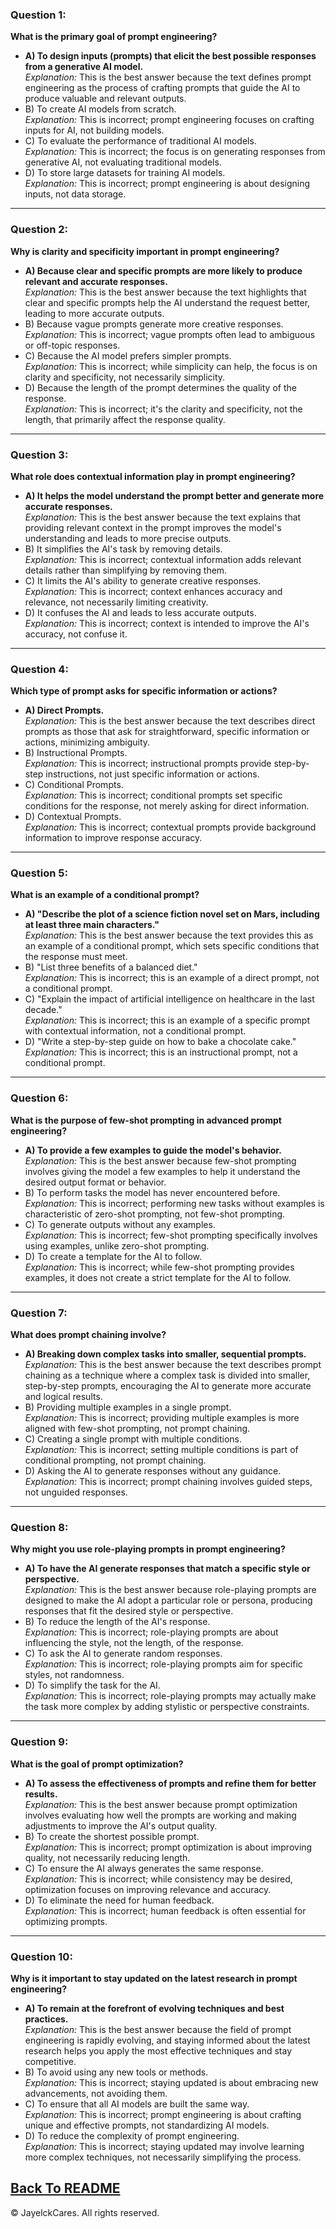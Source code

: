 
### Question 1:
**What is the primary goal of prompt engineering?**
- **A) To design inputs (prompts) that elicit the best possible responses from a generative AI model.**  
  *Explanation:* This is the best answer because the text defines prompt engineering as the process of crafting prompts that guide the AI to produce valuable and relevant outputs.
- B) To create AI models from scratch.  
  *Explanation:* This is incorrect; prompt engineering focuses on crafting inputs for AI, not building models.
- C) To evaluate the performance of traditional AI models.  
  *Explanation:* This is incorrect; the focus is on generating responses from generative AI, not evaluating traditional models.
- D) To store large datasets for training AI models.  
  *Explanation:* This is incorrect; prompt engineering is about designing inputs, not data storage.

---

### Question 2:
**Why is clarity and specificity important in prompt engineering?**
- **A) Because clear and specific prompts are more likely to produce relevant and accurate responses.**  
  *Explanation:* This is the best answer because the text highlights that clear and specific prompts help the AI understand the request better, leading to more accurate outputs.
- B) Because vague prompts generate more creative responses.  
  *Explanation:* This is incorrect; vague prompts often lead to ambiguous or off-topic responses.
- C) Because the AI model prefers simpler prompts.  
  *Explanation:* This is incorrect; while simplicity can help, the focus is on clarity and specificity, not necessarily simplicity.
- D) Because the length of the prompt determines the quality of the response.  
  *Explanation:* This is incorrect; it's the clarity and specificity, not the length, that primarily affect the response quality.

---

### Question 3:
**What role does contextual information play in prompt engineering?**
- **A) It helps the model understand the prompt better and generate more accurate responses.**  
  *Explanation:* This is the best answer because the text explains that providing relevant context in the prompt improves the model's understanding and leads to more precise outputs.
- B) It simplifies the AI's task by removing details.  
  *Explanation:* This is incorrect; contextual information adds relevant details rather than simplifying by removing them.
- C) It limits the AI's ability to generate creative responses.  
  *Explanation:* This is incorrect; context enhances accuracy and relevance, not necessarily limiting creativity.
- D) It confuses the AI and leads to less accurate outputs.  
  *Explanation:* This is incorrect; context is intended to improve the AI's accuracy, not confuse it.

---

### Question 4:
**Which type of prompt asks for specific information or actions?**
- **A) Direct Prompts.**  
  *Explanation:* This is the best answer because the text describes direct prompts as those that ask for straightforward, specific information or actions, minimizing ambiguity.
- B) Instructional Prompts.  
  *Explanation:* This is incorrect; instructional prompts provide step-by-step instructions, not just specific information or actions.
- C) Conditional Prompts.  
  *Explanation:* This is incorrect; conditional prompts set specific conditions for the response, not merely asking for direct information.
- D) Contextual Prompts.  
  *Explanation:* This is incorrect; contextual prompts provide background information to improve response accuracy.

---

### Question 5:
**What is an example of a conditional prompt?**
- **A) "Describe the plot of a science fiction novel set on Mars, including at least three main characters."**  
  *Explanation:* This is the best answer because the text provides this as an example of a conditional prompt, which sets specific conditions that the response must meet.
- B) "List three benefits of a balanced diet."  
  *Explanation:* This is incorrect; this is an example of a direct prompt, not a conditional prompt.
- C) "Explain the impact of artificial intelligence on healthcare in the last decade."  
  *Explanation:* This is incorrect; this is an example of a specific prompt with contextual information, not a conditional prompt.
- D) "Write a step-by-step guide on how to bake a chocolate cake."  
  *Explanation:* This is incorrect; this is an instructional prompt, not a conditional prompt.

---

### Question 6:
**What is the purpose of few-shot prompting in advanced prompt engineering?**
- **A) To provide a few examples to guide the model's behavior.**  
  *Explanation:* This is the best answer because few-shot prompting involves giving the model a few examples to help it understand the desired output format or behavior.
- B) To perform tasks the model has never encountered before.  
  *Explanation:* This is incorrect; performing new tasks without examples is characteristic of zero-shot prompting, not few-shot prompting.
- C) To generate outputs without any examples.  
  *Explanation:* This is incorrect; few-shot prompting specifically involves using examples, unlike zero-shot prompting.
- D) To create a template for the AI to follow.  
  *Explanation:* This is incorrect; while few-shot prompting provides examples, it does not create a strict template for the AI to follow.

---

### Question 7:
**What does prompt chaining involve?**
- **A) Breaking down complex tasks into smaller, sequential prompts.**  
  *Explanation:* This is the best answer because the text describes prompt chaining as a technique where a complex task is divided into smaller, step-by-step prompts, encouraging the AI to generate more accurate and logical results.
- B) Providing multiple examples in a single prompt.  
  *Explanation:* This is incorrect; providing multiple examples is more aligned with few-shot prompting, not prompt chaining.
- C) Creating a single prompt with multiple conditions.  
  *Explanation:* This is incorrect; setting multiple conditions is part of conditional prompting, not prompt chaining.
- D) Asking the AI to generate responses without any guidance.  
  *Explanation:* This is incorrect; prompt chaining involves guided steps, not unguided responses.

---

### Question 8:
**Why might you use role-playing prompts in prompt engineering?**
- **A) To have the AI generate responses that match a specific style or perspective.**  
  *Explanation:* This is the best answer because role-playing prompts are designed to make the AI adopt a particular role or persona, producing responses that fit the desired style or perspective.
- B) To reduce the length of the AI's response.  
  *Explanation:* This is incorrect; role-playing prompts are about influencing the style, not the length, of the response.
- C) To ask the AI to generate random responses.  
  *Explanation:* This is incorrect; role-playing prompts aim for specific styles, not randomness.
- D) To simplify the task for the AI.  
  *Explanation:* This is incorrect; role-playing prompts may actually make the task more complex by adding stylistic or perspective constraints.

---

### Question 9:
**What is the goal of prompt optimization?**
- **A) To assess the effectiveness of prompts and refine them for better results.**  
  *Explanation:* This is the best answer because prompt optimization involves evaluating how well the prompts are working and making adjustments to improve the AI's output quality.
- B) To create the shortest possible prompt.  
  *Explanation:* This is incorrect; prompt optimization is about improving quality, not necessarily reducing length.
- C) To ensure the AI always generates the same response.  
  *Explanation:* This is incorrect; while consistency may be desired, optimization focuses on improving relevance and accuracy.
- D) To eliminate the need for human feedback.  
  *Explanation:* This is incorrect; human feedback is often essential for optimizing prompts.

---

### Question 10:
**Why is it important to stay updated on the latest research in prompt engineering?**
- **A) To remain at the forefront of evolving techniques and best practices.**  
  *Explanation:* This is the best answer because the field of prompt engineering is rapidly evolving, and staying informed about the latest research helps you apply the most effective techniques and stay competitive.
- B) To avoid using any new tools or methods.  
  *Explanation:* This is incorrect; staying updated is about embracing new advancements, not avoiding them.
- C) To ensure that all AI models are built the same way.  
  *Explanation:* This is incorrect; prompt engineering is about crafting unique and effective prompts, not standardizing AI models.
- D) To reduce the complexity of prompt engineering.  
  *Explanation:* This is incorrect; staying updated may involve learning more complex techniques, not necessarily simplifying the process.
  
<a href="README.md">Back To README</a>
---

© JayelckCares. All rights reserved.

